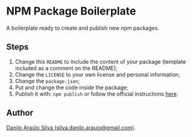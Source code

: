 # NPM Package Boilerplate

A boilerplate ready to create and publish new npm packages.

## Steps

1. Change this `README` to include the content of your package (template included as a comment on the README);
2. Change the `LICENSE` to your own license and personal information;
3. Change the `package.json`;
4. Put and change the code inside the package;
5. Publish it with: `npm publish` or follow the official instructions [here](https://docs.npmjs.com/getting-started/publishing-npm-packages).

## Author
[Danilo Araújo Silva (silva.danilo.araujo@gmail.com)](https://goo.gl/XW7hi3).

<!---
# {Title of the Package}

{Full package description and instructions.}

## Author
[{Your Full Name}]({http://link.to.your.website@npm.boilerplate.com})
--->
